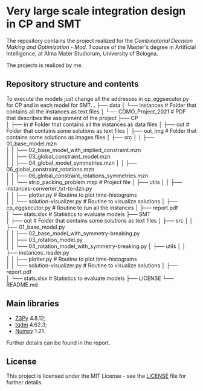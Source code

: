 # Very large scale integration design in CP and SMT
The repository contains the project realized for the *Combinatorial Decision Making and Optimization - Mod. 1* course of the Master's degree in Artificial Intelligence, at Alma Mater Studiorum, University of Bologna.

The projects is realized by me.

## Repository structure and contents
To execute the models just change all the addresses in cp_eggsecutor.py for CP and in each model for SMT.
.
├── data
│   └── instances                                                 # Folder that contains all the instances as text files
│   └── CDMO_Project_2021                                         # PDF that describes the assignment of the project
├── CP                             
│   ├── in                                                        # Folder that contains all the instances as data files
│   ├── out                                                       # Folder that contains some solutions as text files
│   ├── out_img                                                   # Folder that contains some solutions as images files
│   ├── src
│   │   ├── 01_base_model.mzn        
│   │   ├── 02_base_model_with_implied_constraint.mzn       
│   │   ├── 03_global_constraint_model.mzn        
│   │   ├── 04_global_model_symmetries.mzn
│   │   ├── 06_global_constraint_rotations.mzn        
│   │   ├── 06_global_constraint_rotations_symmetries.mzn  
│   │   └── strip_packing_problem.mzp                             # Project file
│   ├── utils
│   │   ├── instances-converter_txt-to-dzn.py        
│   │   ├── plotter.py                                            # Routine to plot time-histograms  
│   │   └── solution-visualizer.py                                # Routine to visualize solutions
│   ├── cp_eggsecutor.py                                          # Routine to run all the instances
│   ├── report.pdf  
│   └── stats.xlsx                                                # Statistics to evaluate models
├── SMT                             
│   ├── out                                                       # Folder that contains some solutions as text files
│   ├── src
│   │   ├── 01_base_model.py        
│   │   ├── 02_base_model_with_symmetry-breaking.py       
│   │   ├── 03_rotation_model.py        
│   │   └── 04_rotation_model_with_symmetry-breaking.py
│   ├── utils
│   │   ├── instances_reader.py        
│   │   ├── plotter.py                                            # Routine to plot time-histograms  
│   │   └── solution-visualizer.py                                # Routine to visualize solutions
│   ├── report.pdf  
│   └── stats.xlsx                                                # Statistics to evaluate models
├── LICENSE
└── README.md

## Main libraries
* [Z3Py](https://github.com/Z3Prover/z3) 4.8.12;
* [tqdm](https://github.com/tqdm/tqdm) 4.62.3;
* [Numpy](https://numpy.org/) 1.21.

Further details can be found in the report.

## License

This project is licensed under the MIT License - see the [LICENSE](LICENSE) file for further details.
